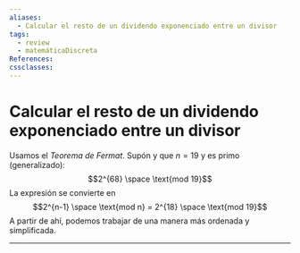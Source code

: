 ```yaml
---
aliases:
  - Calcular el resto de un dividendo exponenciado entre un divisor
tags:
  - review
  - matemáticaDiscreta
References: 
cssclasses:
---
```

# Calcular el resto de un dividendo exponenciado entre un divisor

Usamos el *Teorema de Fermat*. Supón y que $n=19$ y es primo (generalizado):
$$2^{68} \space \text{mod 19}$$
La expresión se convierte en 
$$2^{n-1} \space \text{mod n} = 2^{18} \space \text{mod 19}$$
A partir de ahí, podemos trabajar de una manera más ordenada y simplificada.
***